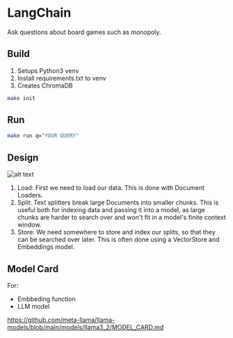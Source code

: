 # LangChain 

Ask questions about board games such as monopoly.

## Build 

1. Setups Python3 venv
2. Install requirements.txt to venv
3. Creates ChromaDB 

```bash
make init
```

## Run

```bash
make run q="YOUR QUERY"
```


## Design 

![alt text](https://python.langchain.com/assets/images/rag_indexing-8160f90a90a33253d0154659cf7d453f.png)


1. Load: First we need to load our data. This is done with Document Loaders.
2. Split: Text splitters break large Documents into smaller chunks. This is useful both for indexing data and passing it into a model, as large chunks are harder to search over and won't fit in a model's finite context window.
3. Store: We need somewhere to store and index our splits, so that they can be searched over later. This is often done using a VectorStore and Embeddings model.

## Model Card 

For: 
* Embbeding function
* LLM model 

https://github.com/meta-llama/llama-models/blob/main/models/llama3_2/MODEL_CARD.md 